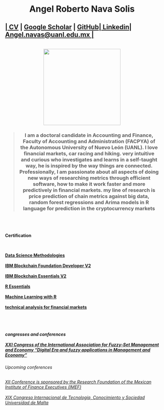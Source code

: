 <h1>
<center>Angel Roberto Nava Solis</center></h1>
<body>
<right><div class='subtitle'><h2> |<a href='https://drive.google.com/file/d/1bBh7LrQq63VClRb61LyOuoUZtO_3ML8o/view?usp=sharing'>
CV</a> | <a href='https://scholar.google.co.uk/citations?viewop=search_authors&mauthors=author:%22Angel+Roberto+Nava-Solis%22&hl=en&oi=ao'> Google Scholar</a> | <a href='https://github.com/navix85'> GitHub</a>|<a href='https://www.linkedin.com/in/angel-roberto-nava-solis-91581543'> Linkedin</a>| <a href='mailto:angel.navas@uanl.edu.mx'> Angel.navas@uanl.edu.mx | </a></h2></div></right><br>
<div class="hbar"></div>
<div class="profile">
<div class="profile-left">
<body><center><img src="https://drive.google.com/file/d/1Q2KMbL9L-CIGfor2Fj_CbsOTxwn6U5EG/view?usp=drivesdk"
width="252"
height="250"></center></body>
<h3><center><blockquote>I am a doctoral candidate in Accounting and Finance, 
Faculty of Accounting and Administration (FACPYA) of
the Autonomous University of Nuevo León (UANL). 
I love financial markets, car racing and hiking.
very intuitive and curious who investigates and 
learns in a self-taught way, he is inspired by 
the way things are connected. Professionally, 
I am passionate about all aspects of doing new
ways of researching metrics through efficient 
software, how to make it work faster and more 
predictively in financial markets. my line of 
 research is price prediction of chain metrics 
 against big data, random forest regressions and
 Arima models in R language for prediction in
 the cryptocurrency markets
</blockquote></center></h3><br><br>
  <h4>Certification<br><br><br>
  
 <a href='https://www.credly.com/badges/04bd8aa8-b565-47b6-a390-7aa62dc9e6d4?source=linked_in_profile'>Data Science Methodologies </a><br><br>
 <a href='https://www.credly.com/badges/ba214c98-024a-435a-97ce-1739d1f840e3?source=linked_in_profile'>IBM Blockchain Foundation Developer V2</a><br><br>
 <a href='https://www.credly.com/badges/809dcd60-5c4e-4315-9ad9-a8fbd3e94eb6?source=linked_in_profile'>IBM Blockchain Essentials V2</a><br><br>
 <a href='https://www.credly.com/badges/20ae3132-9df2-4522-af40-90e7bba1171b?source=linked_in_profile'>R Essentials</a><br><br>
 <a href='https://www.credly.com/badges/165e283c-086c-4144-a647-f7470401f992'>Machine Learning with R</a><br><br>
 <a href='https://drive.google.com/file/d/11qvq268A5GDDDoV9mVUTdFGXBgbTVDUQ/view'>technical analysis for financial markets</a><br><br>
</h4>
  <br>
  <h5>congresses and conferences<br><br>
 <a href='https://drive.google.com/file/d/1_GmUSLtb62746kZAs_q6GrptrlBe2vPR/view?usp=sharing'>XXI Congress of the International Association for 
 Fuzzy-Set Management and Economy “Digital Era and fuzzy
   applications in Management and Economy”</a>
   </h5>
  


 <h6>Upcoming conferences <br><br>
 
 <a href='https://congresofimef.org.mx/en/'>XII Conference is sponsored by the Research Foundation of the Mexican Institute of Finance Executives (IMEF)</a><br><br>
 <a href='https://cgscholar.com/cg_event/events/Tes23/about'>XIX Congreso Internacional de Tecnología, Conocimiento y Sociedad Universidad de Malta</a><br><br>
 </h6>

 

